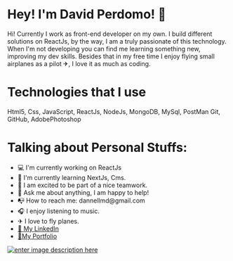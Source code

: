 ﻿# Hey! I'm David Perdomo! 👋

Hi! Currently I work as front-end developer on my own. I build different solutions on ReactJs, by the way, I am a truly passionate of this technology. When I'm not developing you can find me learning something new, improving my dev skills. Besides that in my free time I enjoy flying small airplanes as a pilot ✈, I love it as much as coding.

# Technologies that I use 
Html5, Css, JavaScript, ReactJs, NodeJs, MongoDB, MySql, PostMan Git, GitHub, AdobePhotoshop
# Talking about Personal Stuffs:

  <ul>
  <li>
  💻 I'm currently working on ReactJs 
  </li>
   <li>
   📙 I'm currently learning NextJs, Cms.
  </li>
   <li>
   💪 I am excited to be part of a nice teamwork.
    </li>
     <li>
    💬 Ask me about anything, I am happy to help!
    </li>
     <li>
    📭 How to reach me: dannellmd@gmail.com
    </li>
    <li>
    🎧 I enjoy listening to music.
    </li>
    <li>
    ✈ I love to fly planes.
    </li>    
      <li>
      <span><a href="https://www.linkedin.com/in/perdomodavid/">📑 My LinkedIn</span> 
   </li>    
      <li>
<span><a href="https://bright-churros-80b841.netlify.app/"> 📂My Portfolio</span>
    </li>     
</ul>


![enter image description here](https://www.gannett-cdn.com/-mm-/81cdd686f030f91cffe6275af97a6a6ddddece66/c=0-156-3088-1901/local/-/media/2018/05/11/USATODAY/USATODAY/636616460687657715-GettyImages-940836436.jpg?width=660&height=373&fit=crop&format=pjpg&auto=webp)



